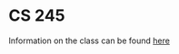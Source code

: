 # CS 245 
Information on the class can be found [here](https://student.cs.uwaterloo.ca/~cs145/index.shtml)
